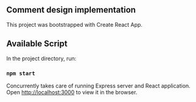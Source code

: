 ## Comment design implementation

This project was bootstrapped with Create React App.

## Available Script

In the project directory, run:

### `npm start`

Concurrently takes care of running Express server and React application.\
Open [http://localhost:3000](http://localhost:3000) to view it in the browser.
